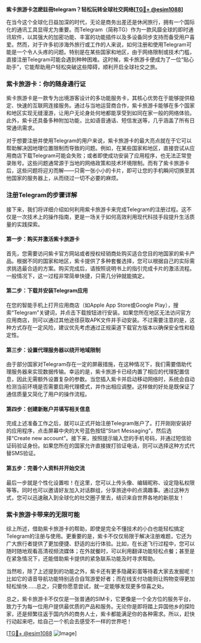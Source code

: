 **紫卡旅游卡怎麽註冊telegram？轻松玩转全球社交网络[[TG💪+ @esim1088](https://t.me/s/esim1088)]**

在当今这个全球化日益加深的时代，无论是商务出差还是休闲旅行，拥有一个国际化的通讯工具显得尤为重要。而Telegram（简称TG）作为一款风靡全球的即时通讯软件，以其强大的加密功能、丰富的功能插件以及多设备同步支持而备受用户喜爱。然而，对于许多初涉海外旅行或工作的人来说，如何注册和使用Telegram可能是一个令人头疼的问题。特别是在某些国家和地区，由于网络限制或技术门槛，直接注册Telegram可能会遇到种种困难。这时候，紫卡旅游卡便成为了一位“贴心助手”，它能帮助用户轻松突破这些障碍，顺利开启全球社交之旅。

### 紫卡旅游卡：你的随身通行证

紫卡旅游卡是一款专为出境游客设计的多功能服务卡，其核心优势在于能够提供稳定、快速的互联网连接服务。通过与当地运营商合作，紫卡旅游卡能够在多个国家和地区实现无缝漫游，让用户无论身处何地都能享受到如同在家一般的网络体验。此外，紫卡还具备多种附加功能，比如语音通话、短信发送等，几乎涵盖了所有日常通讯需求。

对于想要注册并使用Telegram的用户来说，紫卡旅游卡的最大亮点就在于它可以帮助解决因地理位置限制而导致的问题。例如，在某些国家和地区，直接尝试从应用商店下载Telegram可能会失败；或者即使成功安装了应用程序，也无法正常登录账号。这些问题通常源于当地的网络政策和技术环境限制。而有了紫卡旅游卡后，这些问题将迎刃而解——只需一张小小的卡片，即可让您的手机瞬间切换至其他国家的服务器上，从而绕过一切不必要的麻烦。

### 注册Telegram的步骤详解

接下来，我们将详细介绍如何利用紫卡旅游卡来完成Telegram的注册过程。这不仅是一次技术上的操作指南，更是一场关于如何高效利用现代科技手段提升生活质量的实践探索。

#### 第一步：购买并激活紫卡旅游卡
首先，您需要访问紫卡官方网站或者授权经销商处购买适合您目的地国家的紫卡产品。根据不同的国家和地区，紫卡提供了多种套餐选择，您可以根据自己的实际需求挑选最合适的方案。购买完成后，请按照说明书上的指引完成卡片的激活流程。一般情况下，这一过程非常简单快捷，只需几分钟就能搞定。

#### 第二步：下载并安装Telegram应用
在您的智能手机上打开应用商店（如Apple App Store或Google Play），搜索“Telegram”关键词，并点击下载按钮进行安装。如果您所在地区无法访问官方应用商店，则可以通过其他途径获取APK文件并手动安装。不过需要注意的是，这种方式存在一定风险，建议优先考虑通过正规渠道下载官方版本以确保安全性和稳定性。

#### 第三步：设置代理服务器以绕开地域限制
由于部分国家对Telegram存在一定的屏蔽措施，在这种情况下，我们需要借助代理服务器来实现数据传输。幸运的是，紫卡旅游卡已经内置了相应的代理配置信息，因此无需额外设置复杂的参数。当您插入紫卡并启动移动网络时，系统会自动检测当前环境是否需要启用代理模式，并作出相应调整。这样做的好处是既保证了通信质量又简化了用户的操作流程。

#### 第四步：创建新账户并填写相关信息
完成上述准备工作之后，就可以正式开始注册Telegram账户了。打开刚刚安装好的应用程序，点击屏幕中央的大号蓝色按钮“Start Messaging”，然后选择“Create new account”。接下来，按照提示输入您的手机号码，并通过短信验证码验证身份。如果您所在的国家允许直接拨打验证电话，则可以选择这种方式代替SMS验证。

#### 第五步：完善个人资料并开始交流
最后一步就是个性化设置啦！在这里，您可以上传头像、编辑昵称、设定隐私权限等等。同时也可以邀请好友加入对话群组，分享旅途中的点滴趣事。通过这种方式，您可以迅速融入到全球化的社交圈子里去，结识来自世界各地的新朋友！

### 紫卡旅游卡带来的无限可能

综上所述，借助紫卡旅游卡的帮助，即使是完全不懂技术的小白也能轻松搞定Telegram的注册与使用。更重要的是，紫卡不仅仅局限于解决注册难题，它还为广大旅行者提供了更加便捷、舒适的出行体验。比如，在长途飞行过程中，您可以随时随地观看高清视频流媒体；在外就餐时，可以利用翻译功能轻松点餐；甚至是在紧急情况下，还能借助紫卡提供的紧急联系功能及时寻求帮助。

当然啦，除了上述提到的功能之外，紫卡还有更多隐藏彩蛋等待着大家去发掘呢！比如它的语音导航功能特别适合自驾游爱好者；而在线支付功能则让购物变得更加轻松愉快……总之，只要你愿意尝试，就一定能够发现更多惊喜之处。

总之，紫卡旅游卡不仅仅是一张普通的SIM卡，它更像是一个全方位的服务平台，致力于为每一位用户提供最优质的产品和服务。无论你是即将踏上异国他乡的探险家，还是频繁往返于国内外的商务人士，紫卡都能满足你的各种需求。所以，赶快行动起来吧，给自己一个机会去感受不一样的世界吧！

[[TG💪+ @esim1088](https://t.me/s/esim1088) ![Image](https://i.postimg.cc/4NQfJmqS/Snipaste-2025-05-13-00-14-12.png)]